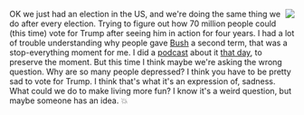 <img src="http://scripting.com/images/2020/11/09/ledSneaker.png" border="0" align="right">OK we just had an election in the US, and we're doing the same thing we do after every election. Trying to figure out how 70 million people could (this time) vote for Trump after seeing him in action for four years. I had a lot of trouble understanding why people gave <a href="https://en.wikipedia.org/wiki/2004_United_States_presidential_election">Bush</a> a second term, that was a stop-everything moment for me. I did a <a href="http://static.podcatch.com/manila/gems/un/cnNov3.mp3">podcast</a> about it <a href="http://scripting.com/2004/11/03.html">that day</a>, to preserve the moment. But this time I think maybe we're asking the wrong question. Why are so many people depressed? I think you have to be pretty sad to vote for Trump. I think that's what it's an expression of, sadness. What could we do to make living more fun? I know it's a weird question, but maybe someone has an idea. :boom:
